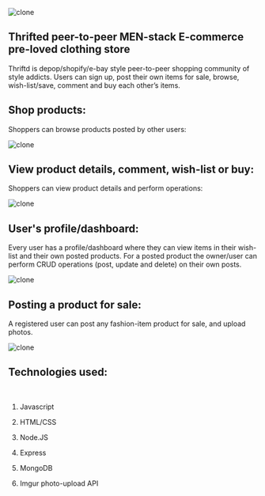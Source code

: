 ![clone](https://imgur.com/slcUVwe.png)

## Thrifted peer-to-peer MEN-stack E-commerce pre-loved clothing store 

Thriftd is depop/shopify/e-bay style peer-to-peer shopping community of style addicts. Users can sign up, post their own items for sale, browse, wish-list/save, comment and buy each other’s items.
<br>

## Shop products:

Shoppers can browse products posted by other users:

![clone](https://imgur.com/nohNAYS.png)

## View product details, comment, wish-list or buy:

Shoppers can view product details and perform operations:

![clone](https://imgur.com/6BrGDP4.png)

## User's profile/dashboard:

Every user has a profile/dashboard where they can view items in their wish-list and their own posted products. For a posted product the owner/user can perform CRUD operations (post, update and delete) on their own posts.  

![clone](https://imgur.com/h7e8B6u.png)

## Posting a product for sale:

A registered user can post any fashion-item product for sale, and upload photos.

![clone](https://imgur.com/En5Bdbu.png)

## Technologies used:
<br>

1. Javascript

2. HTML/CSS

3. Node.JS

4. Express

5. MongoDB

6. Imgur photo-upload API


<br>
<br>
<br>
<br>







